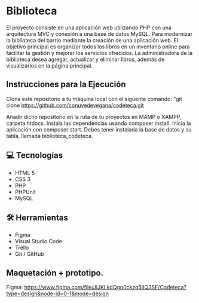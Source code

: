 # Biblioteca

El proyecto consiste en una aplicación web utilizando PHP con una arquitectura MVC y conexión a una base de datos MySQL. Para
modernizar la biblioteca del barrio mediante la creación de una aplicación web. El objetivo principal es organizar todos los libros en un inventario online para facilitar la gestión y mejorar los servicios ofrecidos. La administradora de la biblioteca desea agregar, actualizar y eliminar libros, además de visualizarlos en la página principal.

## Instrucciones para la Ejecución 

Clona este repositorio a tu máquina local con el siguente comando: "git clone https://github.com/conuvedevegana/codeteca.git

Añadir dicho repositorio en la ruta de tu proyectos en MAMP o XAMPP, carpeta htdocs.
Instala las dependencias usando composer install.
Inicia la aplicación con composer start.
Debes tener instalada la base de datos y su tabla, llamada biblioteca_codeteca.


## 💻 Tecnologías

- HTML 5
- CSS 3
- PHP
- PHPUnit
- MySQL

## 🛠 Herramientas

- Figma
- Visual Studio Code
- Trello
- Git / GitHub


## Maquetación + prototipo.
Figma: https://www.figma.com/file/JlJKLkdQgp0ckzq5IIQ3SF/Codeteca?type=design&node-id=0-1&mode=design


